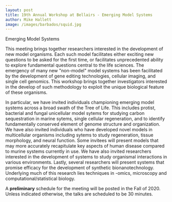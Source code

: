 ```yaml
---
layout: post
title: 19th Annual Workshop at Bellairs - Emerging Model Systems 
author: Mike Hallett
image: /images/barbados/squid.jpg
---
```


Emerging Model Systems

This meeting brings together researchers interested in the development of new model organisms.
Each such model facilitates either exciting new questions to be asked for the first time, or 
facilitates unprecedented ability to explore fundamental questions central to the life sciences.
The emergency of  many new "non-model" model systems has been facilitated by the development of gene editing technologies,  cellular imaging, and single cell genomics.
This workshop brings together investigators interested in the develop of such methodology to exploit the unique biological feature of these organisms.

In particular, we have invited individuals championing emerging model systems across a broad swath of the Tree of Life. This includes protist, bacterial and fungal unicellular model sytems for studying carbon sequestration in marine sytems, single cellular regeneration, and  to identify fundamentally conserved element of genome structure and organization.
We have also invited individuals who have developed novel models in multicellular organisms including sytems to study regeneration, tissue morphology,  and neural function. Some invitees will present models  that may more accurately recapitulate key aspects of human disease compared to murine systems currently in use. We have also invited researchers interested in the development of systems to study  organismal interactions  in various environments. Lastly, several researchers will present systems that promise efficacy for the development of synthetic bionanotechnology. 
Underlying much of this research lies techniques in -omics, microscopy and computational/statistical biology.


A **preliminary** schedule for the meeting will be posted in the Fall of 2020.  Unless indicated otherwise, the talks are scheduled to be 30 minutes.

